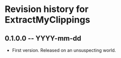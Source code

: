# Revision history for ExtractMyClippings

## 0.1.0.0 -- YYYY-mm-dd

* First version. Released on an unsuspecting world.
